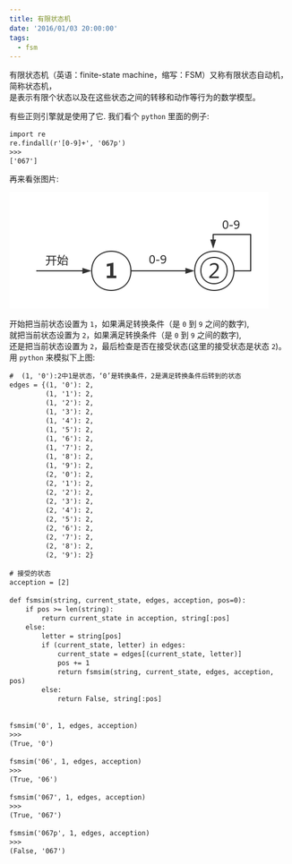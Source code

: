 ```yaml
---
title: 有限状态机
date: '2016/01/03 20:00:00'
tags:
  - fsm
---
```


有限状态机（英语：finite-state machine，缩写：FSM）又称有限状态自动机，简称状态机，<br>
是表示有限个状态以及在这些状态之间的转移和动作等行为的数学模型。

有些正则引擎就是使用了它. 我们看个 `python` 里面的例子:

```
import re
re.findall(r'[0-9]+', '067p')
>>>
['067']
```

再来看张图片:

![fsm](/assert/fsm.png)

开始把当前状态设置为 `1`，如果满足转换条件（是 `0` 到 `9` 之间的数字),<br>
就把当前状态设置为 `2`，如果满足转换条件（是 `0` 到 `9` 之间的数字),<br>
还是把当前状态设置为 `2`，最后检查是否在接受状态(这里的接受状态是状态 `2`)。<br>
用 `python` 来模拟下上图:

```
#  (1, '0'):2中1是状态，‘0’是转换条件，2是满足转换条件后转到的状态
edges = {(1, '0'): 2,
         (1, '1'): 2,
         (1, '2'): 2,
         (1, '3'): 2,
         (1, '4'): 2,
         (1, '5'): 2,
         (1, '6'): 2,
         (1, '7'): 2,
         (1, '8'): 2,
         (1, '9'): 2,
         (2, '0'): 2,
         (2, '1'): 2,
         (2, '2'): 2,
         (2, '3'): 2,
         (2, '4'): 2,
         (2, '5'): 2,
         (2, '6'): 2,
         (2, '7'): 2,
         (2, '8'): 2,
         (2, '9'): 2}

# 接受的状态
acception = [2]

def fsmsim(string, current_state, edges, acception, pos=0):
    if pos >= len(string):
        return current_state in acception, string[:pos]
    else:
        letter = string[pos]
        if (current_state, letter) in edges:
            current_state = edges[(current_state, letter)]
            pos += 1
            return fsmsim(string, current_state, edges, acception, pos)
        else:
            return False, string[:pos]


fsmsim('0', 1, edges, acception)
>>>
(True, '0')

fsmsim('06', 1, edges, acception)
>>>
(True, '06')

fsmsim('067', 1, edges, acception)
>>>
(True, '067')

fsmsim('067p', 1, edges, acception)
>>>
(False, '067')
```
